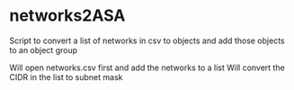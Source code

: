 # networks2ASA
Script to convert a list of networks in csv to objects and add those objects to an object group

Will open networks.csv first and add the networks to a list
Will convert the CIDR in the list to subnet mask
